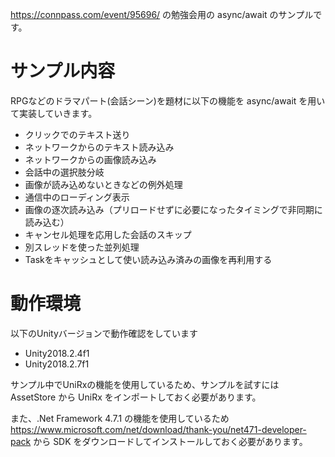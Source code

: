 https://connpass.com/event/95696/ の勉強会用の async/await のサンプルです。

# サンプル内容

RPGなどのドラマパート(会話シーン)を題材に以下の機能を async/await を用いて実装していきます。
* クリックでのテキスト送り
* ネットワークからのテキスト読み込み
* ネットワークからの画像読み込み
* 会話中の選択肢分岐
* 画像が読み込めないときなどの例外処理
* 通信中のローディング表示
* 画像の逐次読み込み（プリロードせずに必要になったタイミングで非同期に読み込む）
* キャンセル処理を応用した会話のスキップ
* 別スレッドを使った並列処理
* Taskをキャッシュとして使い読み込み済みの画像を再利用する

# 動作環境

以下のUnityバージョンで動作確認をしています
* Unity2018.2.4f1
* Unity2018.2.7f1

サンプル中でUniRxの機能を使用しているため、サンプルを試すには AssetStore から UniRx をインポートしておく必要があります。

また、.Net Framework 4.7.1 の機能を使用しているため https://www.microsoft.com/net/download/thank-you/net471-developer-pack から SDK をダウンロードしてインストールしておく必要があります。

